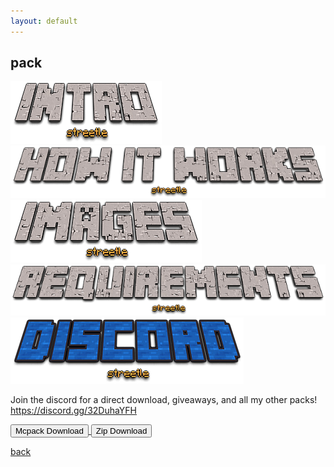 ```yaml
---
layout: default
---
```


## pack

<img src="/all/intro.png" alt="intro">



<img src="/all/how.png" alt="howitworks">



<img src="/all/images.png" alt="images">



<img src="/all/req.png" alt="requirements">



<img src="/all/discord.png" alt="discord">

Join the discord for a direct download, giveaways, and all my other packs!
https://discord.gg/32DuhaYFH

<a href="/pack/campfire-smoke-remover-mcpack.mcpack" download="campfire-smoke-remover-mcpack"> 
<button type="button">Mcpack Download</button> 
</a>

<a href="/pack/campfire-smoke-remover-zip.zip" download="campfire-smoke-remover-zip"> 
<button type="button">Zip Download</button> 
</a>

[back](./)
